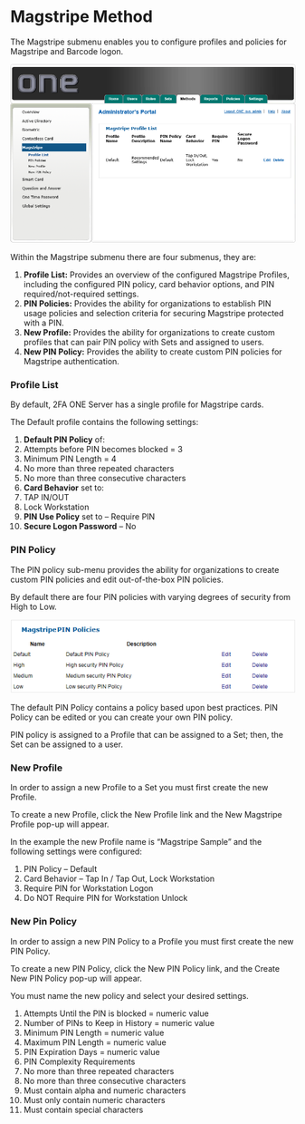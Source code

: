 # Magstripe Method

The Magstripe submenu enables you to configure profiles and policies for Magstripe and Barcode logon.

![Magstripe list](images/magstripeList.png)

Within the Magstripe submenu there are four submenus, they are:

1.	**Profile List:** Provides an overview of the configured Magstripe Profiles, including the configured PIN policy, card behavior options, and PIN required/not-required settings.
2.	**PIN Policies:** Provides the ability for organizations to establish PIN usage policies and selection criteria for securing Magstripe protected with a PIN.
3.	**New Profile:** Provides the ability for organizations to create custom profiles that can pair PIN policy with
Sets and assigned to users.
4.	**New PIN Policy:** Provides the ability to create custom PIN policies for Magstripe authentication.

### Profile List

By default, 2FA ONE Server has a single profile for Magstripe cards. 

The Default profile contains the following settings:

1.	**Default PIN Policy** of:
  2.	Attempts before PIN becomes blocked = 3
  3.	Minimum PIN Length = 4
  4.	No more than three repeated characters
  5.	No more than three consecutive characters
2.	**Card Behavior** set to:
  3.	TAP IN/OUT
  4.	Lock Workstation
3.	**PIN Use Policy** set to – Require PIN
4.	**Secure Logon Password** – No

### PIN Policy

The PIN policy sub-menu provides the ability for organizations to create custom PIN policies and edit out-of-the-box PIN policies. 

By default there are four PIN policies with varying degrees of security from High to Low. 

![Magstripe Pin Policies](images/magstripePinPolicies.png)

The default PIN Policy contains a policy based upon best practices. PIN Policy can be edited or you can create your own PIN policy. 

PIN policy is assigned to a Profile that can be assigned to a Set; then, the Set can be assigned to a user.


### New Profile

In order to assign a new Profile to a Set you must first create the new Profile. 

To create a new Profile, click the New Profile link and the New Magstripe Profile pop-up will appear. 

In the example the new Profile name is “Magstripe Sample” and the following settings were configured:

1.	PIN Policy – Default
2.	Card Behavior – Tap In / Tap Out, Lock Workstation
3.	Require PIN for Workstation Logon
4.	Do NOT Require PIN for Workstation Unlock

### New Pin Policy

In order to assign a new PIN Policy to a Profile you must first create the new PIN Policy. 

To create a new PIN Policy, click the New PIN Policy link, and the Create New PIN Policy pop-up will appear. 

You must name the new policy and select your desired settings.

1.	Attempts Until the PIN is blocked = numeric value
2.	Number of PINs to Keep in History = numeric value
3.	Minimum PIN Length = numeric value
4.	Maximum PIN Length = numeric value
5.	PIN Expiration Days = numeric value
6.	PIN Complexity Requirements
  7.	No more than three repeated characters
  8.	No more than three consecutive characters
  9.	Must contain alpha and numeric characters
  10.	Must only contain numeric characters
  11.	Must contain special characters
